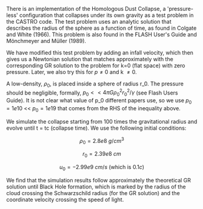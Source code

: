 There is an implementation of the Homologous Dust Collapse, a 'pressure-less' configuration that collapses under its own gravity as a test problem in the CASTRO code. The test problem uses an analytic solution that describes the radius of the sphere as a function of time, as found in Colgate and White (1966).  This problem is also found in the FLASH User's Guide and Mönchmeyer and Müller (1989).

We have modified this test problem by adding an infall velocity, which then gives us a Newtonian solution that matches approximately with the corresponding GR solution to the problem for k=0 (flat space) with zero pressure. Later, we also try this for $p \ne 0$ and k $\ne 0$.

A low-density, $\rho_0$, is placed inside a sphere of radius r_0.  The pressure should be negligible, formally, $p_0 << 4 \pi G \rho_0^2 r_0^2 / \gamma$ (see Flash Users Guide). It is not clear what value of p_0 different papers use, so we use $p_0 = 1e10$ << $p_0 = 1e19$ that comes from the RHS of the inequality above.

We simulate the collapse starting from 100 times the gravitational radius and evolve until t = tc (collapse time). We use the following initial conditions:

$$\rho_0 = 2.8e8\ g/cm^3$$
 
$$r_0 = 2.39e8\ cm$$
 
$$u_0 = -2.99e9\ cm/s\ (\text{which is } 0.1c)$$
	
We find that the simulation results follow approximately the theoretical GR solution until Black Hole formation, which is marked by the radius of the cloud crossing the Schwarzschild radius (for the GR solution) and the coordinate velocity crossing the speed of light.
